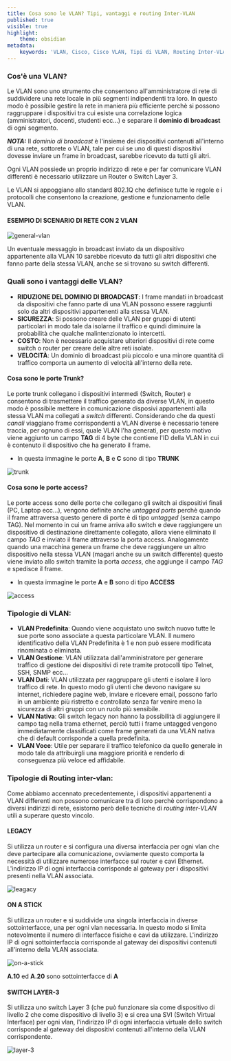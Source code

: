 ```yaml
---
title: Cosa sono le VLAN? Tipi, vantaggi e routing Inter-VLAN
published: true
visible: true
highlight:
    theme: obsidian
metadata:
    keywords: 'VLAN, Cisco, Cisco VLAN, Tipi di VLAN, Routing Inter-VLAN, CCNA, Dominio di Broadcast, Sicurezza, porte trunk, porte access, legacy, on a stick, switch layer 3'
---
```


### Cos'è una VLAN?

Le VLAN  sono uno strumento che consentono all'amministratore di rete di suddividere una rete locale in più segmenti indipendenti tra loro. In questo modo è possibile gestire la rete in maniera più efficiente perchè si possono raggruppare i dispositivi tra cui esiste una correlazione logica (amministratori, docenti, studenti ecc...) e separare il __dominio di broadcast__ di ogni segmento.

**_NOTA:_**  Il _dominio di broadcast_ è l'insieme dei dispositivi contenuti all'interno di una rete, sottorete o VLAN, tale per cui se uno di questi dispositivi dovesse inviare un frame in broadcast, sarebbe ricevuto da tutti gli altri.

Ogni VLAN possiede un proprio indirizzo di rete e per far comunicare VLAN differenti è necessario utilizzare un Router o Switch Layer 3.

Le VLAN si appoggiano allo standard 802.1Q che definisce tutte le regole e i protocolli che consentono la creazione, gestione e funzionamento delle VLAN.

#### ESEMPIO DI SCENARIO DI RETE CON 2 VLAN

![general-vlan](imgs/general-vlan.PNG)

Un eventuale messaggio in broadcast inviato da un dispositivo appartenente alla VLAN 10 sarebbe ricevuto da tutti gli altri dispositivi che fanno parte della stessa VLAN, anche se si trovano su switch differenti.

### Quali sono i vantaggi delle VLAN?

- __RIDUZIONE DEL DOMINIO DI BROADCAST__: I frame mandati in broadcast da dispositivi che fanno parte di una VLAN possono essere raggiunti solo da altri dispositivi appartenenti alla stessa VLAN.
- __SICUREZZA__: Si possono creare delle VLAN per gruppi di utenti particolari in modo tale da isolarne il traffico e quindi diminuire la probabilità che qualche malintenzionato lo intercetti.
- __COSTO__: Non è necessario acquistare ulteriori dispositivi di rete come switch o router per creare delle altre reti isolate.
- __VELOCITÀ__: Un dominio di broadcast più piccolo e una minore quantità di traffico comporta un aumento di velocità all'interno della rete.

#### Cosa sono le porte Trunk?
Le porte trunk collegano i dispositivi intermedi (Switch, Router) e consentono di trasmettere il traffico generato da diverse VLAN, in questo modo è possibile mettere in comunicazione disposivi appartenenti alla stessa VLAN ma collegati a _switch_ differenti.
Considerando che da questi _canali_ viaggiano frame corrispondenti a VLAN diverse è necessario tenere traccia, per ognuno di essi, quale VLAN l'ha generati, per questo motivo viene aggiunto un campo __TAG__ di 4 byte che contiene l'ID della VLAN in cui è contenuto il dispositivo che ha generato il frame.

- In questa immagine le porte __A__, __B__ e __C__ sono di tipo __TRUNK__

![trunk](imgs/trunk.PNG)

#### Cosa sono le porte access?
Le porte access sono delle porte che collegano gli switch ai dispositivi finali (PC, Laptop ecc...), vengono definite anche _untagged ports_ perchè quando il frame attraversa questo genere di porte è di tipo _untagged_ (senza campo TAG). Nel momento in cui un frame arriva allo switch e deve raggiungere un dispositivo di destinazione direttamente collegato, allora viene eliminato il campo _TAG_ e inviato il frame attraverso la porta access. Analogamente quando una macchina genera un frame che deve raggiungere un altro dispositivo nella stessa VLAN (magari anche su un switch differente) questo viene inviato allo switch tramite la porta _access_, che aggiunge il campo _TAG_ e spedisce il frame. 

- In questa immagine le porte __A__  e __B__ sono di tipo __ACCESS__

![access](imgs/access.PNG)

### Tipologie di VLAN:

- __VLAN Predefinita__: Quando viene acquistato uno switch nuovo tutte le sue porte sono associate a questa particolare VLAN. Il numero identificativo della VLAN Predefinita è 1 e non può essere modificata rinominata o eliminata.
- __VLAN Gestione__: VLAN utilizzata dall'amministratore per generare traffico di gestione dei dispositivi di rete tramite protocolli tipo Telnet, SSH, SNMP ecc...
- __VLAN Dati__: VLAN utilizzata per raggruppare gli utenti e isolare il loro traffico di rete. In questo modo gli utenti che devono navigare su internet, richiedere pagine web, inviare e ricevere email, possono farlo in un ambiente più ristretto e controllato senza far venire meno la sicurezza di altri gruppi con un ruolo più sensibile.
- __VLAN Nativa__: Gli switch legacy non hanno la possibilità di aggiungere il campo tag nella trama ethernet, perciò tutti i frame untagged vengono immediatamente classificati come frame generati da una VLAN nativa che di default corrisponde a quella predefinita. 
- __VLAN Voce__: Utile per separare il traffico telefonico da quello generale in modo tale da attribuirgli una maggiore priorità e renderlo di conseguenza più veloce ed affidabile. 

### Tipologie di Routing inter-vlan:
Come abbiamo accennato precedentemente, i dispositivi appartenenti a VLAN differenti non possono comunicare tra di loro perchè corrispondono a diversi indirizzi di rete, esistorno però delle tecniche di _routing inter-VLAN_ utili a superare questo vincolo.

#### LEGACY
Si utilizza un router e si configura una diversa interfaccia per ogni vlan che deve partecipare alla comunicazione, ovviamente questo comporta la necessità di utilizzare numerose interfacce sul router e cavi Ethernet. L'indirizzo IP di ogni interfaccia corrisponde al gateway per i dispositivi presenti nella VLAN associata.

![leagacy](imgs/legacy.PNG)

#### ON A STICK
Si utilizza un router e si suddivide una singola interfaccia in diverse sottointerfacce, una per ogni vlan necessaria. In questo modo si limita notevolmente il numero di interfacce fisiche e cavi da utilizzare. L'indirizzo IP di ogni sottointerfaccia corrisponde al gateway dei dispositivi contenuti all'interno della VLAN associata.


![on-a-stick](imgs/on-a-stick.PNG)

__A.10__ ed __A.20__ sono sottointerfacce di __A__

#### SWITCH LAYER-3
Si utilizza uno switch Layer 3 (che può funzionare sia come dispositivo di livello 2 che come dispositivo di livello 3) e si crea una SVI (Switch Virtual Interface) per ogni vlan, l'indirizzo IP di ogni interfaccia virtuale dello switch corrisponde al gateway dei dispositivi contenuti all'interno della VLAN corrispondente.

![layer-3](imgs/layer-3.PNG)

